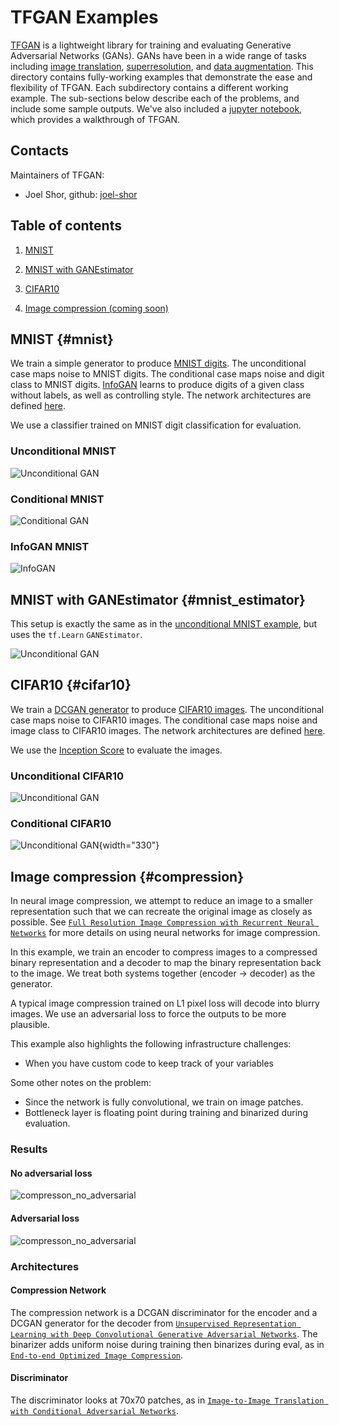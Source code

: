 # TFGAN Examples

[TFGAN](https://github.com/tensorflow/tensorflow/tree/master/tensorflow/contrib/gan) is a lightweight library for training and evaluating Generative
Adversarial Networks (GANs). GANs have been in a wide range of tasks
including [image translation](https://arxiv.org/abs/1703.10593), [superresolution](https://arxiv.org/abs/1609.04802), and [data augmentation](https://arxiv.org/abs/1612.07828). This directory contains fully-working examples
that demonstrate the ease and flexibility of TFGAN. Each subdirectory contains a
different working example. The sub-sections below describe each of the problems,
and include some sample outputs. We've also included a [jupyter notebook](https://github.com/tensorflow/models/tree/master/research/gan/tutorial.ipynb), which
provides a walkthrough of TFGAN.

## Contacts

Maintainers of TFGAN:

* Joel Shor,
  github: [joel-shor](https://github.com/joel-shor)

## Table of contents

1. [MNIST](#mnist)

1. [MNIST with GANEstimator](#mnist_estimator)

1. [CIFAR10](#cifar10)

1. [Image compression (coming soon)](#compression)

## MNIST {#mnist}

We train a simple generator to produce [MNIST digits](http://yann.lecun.com/exdb/mnist/).
The unconditional case maps noise to MNIST digits. The conditional case maps
noise and digit class to MNIST digits. [InfoGAN](https://arxiv.org/abs/1606.03657) learns to produce
digits of a given class without labels, as well as controlling style. The
network architectures are defined [here](https://github.com/tensorflow/models/tree/master/research/gan/mnist/networks.py).

We use a classifier trained on MNIST digit classification for evaluation.

### Unconditional MNIST
![Unconditional GAN](g3doc/mnist_unconditional_gan.png "unconditional GAN")

### Conditional MNIST
![Conditional GAN](g3doc/mnist_conditional_gan.png "conditional GAN")

### InfoGAN MNIST
![InfoGAN](g3doc/mnist_infogan.png "InfoGAN")

## MNIST with GANEstimator {#mnist_estimator}

This setup is exactly the same as in the [unconditional MNIST example](#mnist), but
uses the `tf.Learn` `GANEstimator`.

![Unconditional GAN](g3doc/mnist_estimator_unconditional_gan.png "unconditional GAN")

## CIFAR10 {#cifar10}

We train a [DCGAN generator](https://arxiv.org/abs/1511.06434) to produce [CIFAR10 images](https://www.cs.toronto.edu/~kriz/cifar.html).
The unconditional case maps noise to CIFAR10 images. The conditional case maps
noise and image class to CIFAR10 images. The
network architectures are defined [here](https://github.com/tensorflow/models/tree/master/research/gan/cifar/networks.py).

We use the [Inception Score](https://arxiv.org/abs/1606.03498) to evaluate the images.

### Unconditional CIFAR10
![Unconditional GAN](g3doc/cifar_unconditional_gan.png "unconditional GAN")

### Conditional CIFAR10
![Unconditional GAN](g3doc/cifar_conditional_gan.png "unconditional GAN"){width="330"}

## Image compression {#compression}

In neural image compression, we attempt to reduce an image to a smaller representation
such that we can recreate the original image as closely as possible. See [`Full Resolution Image Compression with Recurrent Neural Networks`](https://arxiv.org/abs/1608.05148) for more details on using neural networks
for image compression.

In this example, we train an encoder to compress images to a compressed binary
representation and a decoder to map the binary representation back to the image.
We treat both systems together (encoder -> decoder) as the generator.

A typical image compression trained on L1 pixel loss will decode into
blurry images. We use an adversarial loss to force the outputs to be more
plausible.

This example also highlights the following infrastructure challenges:

* When you have custom code to keep track of your variables

Some other notes on the problem:

* Since the network is fully convolutional, we train on image patches.
* Bottleneck layer is floating point during training and binarized during
  evaluation.

### Results

#### No adversarial loss

![compresson_no_adversarial](g3doc/compression_wf0.png "no adversarial loss")

#### Adversarial loss

![compresson_no_adversarial](g3doc/compression_wf10000.png "with adversarial loss")

### Architectures

#### Compression Network

The compression network is a DCGAN discriminator for the encoder and a DCGAN
generator for the decoder from [`Unsupervised Representation Learning with Deep Convolutional Generative Adversarial Networks`](https://arxiv.org/abs/1511.06434).
The binarizer adds uniform noise during training then binarizes during eval, as in
[`End-to-end Optimized Image Compression`](https://arxiv.org/abs/1611.01704).

#### Discriminator

The discriminator looks at 70x70 patches, as in
[`Image-to-Image Translation with Conditional Adversarial Networks`](https://arxiv.org/abs/1611.07004).

